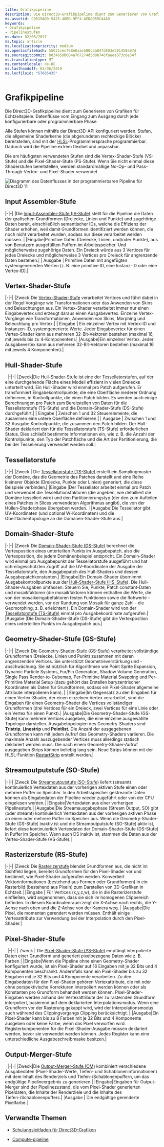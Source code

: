```yaml
---
title: Grafikpipeline
description: Die Direct3D-Grafikpipeline dient zum Generieren von Grafiken für Echtzeitspiele. Datenflüsse vom Eingang zum Ausgang durch jede konfigurierbare oder programmierbare Phase
ms.assetid: C9519AD0-5425-48BD-9FF4-AED8959CA4AD
keywords:
- Grafikpipeline
- Pipelinestufen
ms.date: 02/08/2017
ms.topic: article
ms.localizationpriority: medium
ms.openlocfilehash: 55621cec768e0aac680c3a84fd803e591459a97d
ms.sourcegitcommit: b034650b684a767274d5d88746faeea373c8e34f
ms.translationtype: MT
ms.contentlocale: de-DE
ms.lasthandoff: 03/06/2019
ms.locfileid: "57605435"
---
```

# <a name="graphics-pipeline"></a>Grafikpipeline


Die Direct3D-Grafikpipeline dient zum Generieren von Grafiken für Echtzeitspiele. Datenflüsse vom Eingang zum Ausgang durch jede konfigurierbare oder programmierbare Phase

Alle Stufen können mithilfe der Direct3D-API konfiguriert werden. Stufen, die allgemeine Shaderkerne (die abgerundeten rechteckige Blöcke) bereitstellen, sind mit der [HLSL](https://msdn.microsoft.com/library/windows/desktop/bb509561)-Programmiersprache programmierbar. Dadurch wird die Pipeline extrem flexibel und anpassbar.

Die am häufigsten verwendeten Stufen sind die Vertex-Shader-Stufe (VS-Stufe) und die Pixel-Shader-Stufe (PS-Stufe). Wenn Sie nicht einmal diese Shaderstufen bereitstellen, werden standardmäßige No-Op- und Pass-Through-Vertex- und Pixel-Shader verwendet.

![Diagramm des Datenflusses in der programmierbaren Pipeline für Direct3D 11](images/d3d11-pipeline-stages.jpg)

## <a name="input-assembler-stage"></a>Input Assembler-Stufe

|-|-| |Die [Input-Assembler-Stufe (IA-Stufe)](input-assembler-stage--ia-.md) stellt für die Pipeline die Daten der grafischen Grundformen (Dreiecke, Linien und Punkte) und zugehörige Daten bereit, einschließlich semantischer IDs, welche die Effizienz der Shader erhöhen, weil damit Grundformen identifiziert werden können, die noch nicht verarbeitet wurden, sodass nur diese verarbeitet werden müssen. | |Eingabe|Primitive Daten (Dreiecke, Linien, und/oder Punkte), aus von Benutzern ausgefüllten Puffern im Arbeitsspeicher. Und möglicherweise zugehörige Daten. Ein Dreieck würde aus 3 Vertices für jedes Dreiecke und möglicherweise 3 Vertices pro Dreieck für angrenzende Daten bestehen.| | Ausgabe | Primitive Daten mit angefügten systemgenerierten Werten (z. B. eine primitive ID, eine Instanz-ID oder eine Vertex-ID).|

## <a name="vertex-shader-stage"></a>Vertex-Shader-Stufe

|-|-| |Zweck|Die [Vertex-Shader-Stufe](vertex-shader-stage--vs-.md) verarbeitet Vertices und führt dabei in der Regel Vorgänge wie Transformationen oder das Anwenden von Skins und Beleuchtungen aus. Ein Vertex-Shader verarbeitet immer nur einen Eingabevertex und erzeugt daraus einen Ausgabevertex. Einzelne Vertex-Vorgänge wie Transformationen, Anwenden von Skins, Morphing und Beleuchtung pro Vertex.| | Eingabe | Ein einzelner Vertex mit Vertex-ID und Instanzen-ID, systemgenerierte Werte. Jeder Eingabevertex für einen Vertex-Shader kann aus mehreren 32-Bit-Vektoren bestehen (maximal 16, mit jeweils bis zu 4-Komponenten).| |Ausgabe|Ein einzelner Vertex. Jeder Ausgabevertex kann aus mehreren 32-Bit-Vektoren bestehen (maximal 16 mit jeweils 4 Komponenten).|
 
## <a name="hull-shader-stage"></a>Hull-Shader-Stufe
 
|-|-| |Zweck|Die [Hull-Shader-Stufe](hull-shader-stage--hs-.md) ist eine der Tessellatorstufen, auf der eine durchgehende Fläche eines Modell effizient in vielen Dreiecke unterteilt wird. Ein Hull-Shader wird einmal pro Patch aufgerufen. Er transformiert Eingabekontrollpunkte, die eine Oberfläche niederer Ordnung definieren, in Kontrollpunkte, die einen Patch bilden. Es werden auch einige Berechnungen pro Patch zum Bereitstellen von Daten für die Tessellatorstufe (TS-Stufe) und die Domain-Shader-Stufe (DS-Stufe) durchgeführt.| | Eingabe | Zwischen 1 und 32 Steuerelemente, die zusammen eine untere Oberfläche definieren.| | Ausgabe | Zwischen 1 und 32 Ausgabe Kontrollpunkte, die zusammen den Patch bilden. Der Hull-Shader deklariert den für die Tessellatorstufe (TS-Stufe) erforderlichen Status. Dies schließt bestimmte Informationen ein, wie z. B. die Anzahl der Kontrollpunkte, den Typ der Patchfläche und die Art der Partitionierung, die bei der Tesselierung verwendet werden soll.|

## <a name="tessellator-stage"></a>Tessellatorstufe

|-|-| |Zweck | Die [Tessellatorstufe (TS-Stufe)](tessellator-stage--ts-.md) erstellt ein Samplingmuster der Domäne, das die Geometrie des Patches darstellt und eine Reihe kleinerer Objekte (Dreiecke, Punkte oder Linien) generiert, die diese Beispiele verbinden.| |Eingabe |Der Tessellator arbeitet einmal pro Patch und verwendet die Tessellationsfaktoren (die angeben, wie detailliert die Domäne tesseliert wird) und den Partitionierungstyp (der den zum Aufteilen eines Patches in Slices verwendeten Algorithmus angibt), die von der Hüllen-Shaderphase übergeben werden. | |Ausgabe|Die Tessellator gibt UV-Koordinaten (und optional W-Koordinaten) und die Oberflächentopologie an die Domänen-Shader-Stufe aus.|

## <a name="domain-shader-stage"></a>Domain-Shader-Stufe

|-|-| |Zweck|Die [Domain-Shader-Stufe (DS-Stufe)](domain-shader-stage--ds-.md) berechnet die Vertexposition eines unterteilten Punkts im Ausgabepatch, also die Vertexposition, die jedem Domänenbeispiel entspricht. Ein Domain-Shader wird einmal pro Ausgabepunkt der Tessellatorstufe ausgeführt und hat schreibgeschützten Zugriff auf die UV-Koordinaten der Ausgabe der Tessellatorstufe, den Ausgabepatch des Hull-Shaders und dessen Ausgabepatchkonstanten.| |Eingabe|Ein Domain-Shader übernimmt Ausgabekontrollpunkte aus der [Hull-Shader-Stufe (HS-Stufe)](hull-shader-stage--hs-.md). Die Hull-Shader-Ausgaben umfassen: Steuern Sie, Punkte, Patch constant-Daten und mosaikfaktoren (die mosaikfaktoren können enthalten die Werte, die von der mosaikeingabefaktoren festen Funktionen sowie die Rohwerte - verwendet werden, vor der Rundung von Mosaik für ganze Zahl - die Geomorphing, z. B. erleichtert ). Ein Domain-Shader wird von der [Tessellatorstufe (TS-Stufe)](tessellator-stage--ts-.md) einmal pro Ausgabekoordinate aufgerufen.| |Ausgabe |Die Domain-Shader-Stufe (DS-Stufe) gibt die Vertexposition eines unterteilten Punkts im Ausgabepatch aus.|

## <a name="geometry-shader-stage"></a>Geometry-Shader-Stufe (GS-Stufe)

|-|-| |Zweck|Die [Geometry-Shader-Stufe (GS-Stufe)](geometry-shader-stage--gs-.md) verarbeitet vollständige Grundformen (Dreiecke, Linien und Punkt) zusammen mit deren angrenzenden Vertices. Sie unterstützt Geometrieverstärkung und -abschwächung. Sie ist nützlich für Algorithmen wie Point Sprite Expansion, Dynamic Particle Systems, Fur/Fin Generation, Shadow Volume Generation, Single Pass Render-to-Cubemap, Per-Primitive Material Swapping und Per-Primitive Material Setup (dazu gehört das Erstellen baryzentrischer Koordinaten als Daten für Grundformen, sodass ein Pixel-Shader allgemeine Attribute interpolieren kann). | | Eingabe|Im Gegensatz zu den Eingaben für einen Vertex-Shader, der einen einzelnen Vertex verarbeitet, sind die Eingaben für einen Geometry-Shader die Vertices vollständiger Grundformen (drei Vertices für ein Dreieck, zwei Vertices für eine Linie oder ein Vertex für einen Punkt).| |Ausgabe|Die Geometry-Shader-Stufe (GS-Stufe) kann mehrere Vertices ausgeben, die eine einzelne ausgewählte Topologie darstellen. Ausgabetopologien des Geometry-Shaders sind <strong>Tristrip</strong>, <strong>Linestrip</strong> und <strong>Pointlist</strong>. Die Anzahl der ausgegebenen Grundformen kann mit jedem Aufruf des Geometry-Shaders variieren. Die maximale Anzahl auszugebender Vertices muss allerdings statisch deklariert werden muss. Die nach einem Geometry-Shader-Aufruf ausgegeben Strips können beliebig lang sein. Neue Strips können mit der HLSL-Funktion [RestartStrip](https://msdn.microsoft.com/library/windows/desktop/bb509660) erstellt werden.|

## <a name="stream-output-stage"></a>Streamoutputstufe (SO-Stufe)

|-|-| |Zweck|Die [Streamoutputstufe (SO-Stufe)](stream-output-stage--so-.md) liefert (streamt) kontinuierlich Vertexdaten aus der vorherigen aktiven Stufe einen oder mehrere Puffer im Speicher. In den Arbeitsspeicher gestreamte Daten können als Eingabedaten der Pipeline wieder zugeführt oder von der CPU eingelesen werden.| |Eingabe|Vertexdaten aus einer vorherigen Pipelinestufe.| |Ausgabe|Die Streamausgabephase (Stream Output, SO) gibt (oder streamt) kontinuierlich Vertexdaten aus der vorherigen aktiven Phase an einen oder mehrere Puffer im Speicher aus. Wenn die Geometry-Shader-Stufe (GS-Stufe) inaktiv ist und die Streamoutputstufe (SO-Stufe) aktiv ist, liefert diese kontinuierlich Vertexdaten der Domain-Shader-Stufe (DS-Stufe) in Puffer im Speicher. Wenn auch DS inaktiv ist, stammen die Daten aus der Vertex-Shader-Stufe (VS-Stufe).|

## <a name="rasterizer-stage"></a>Rasterizerstufe (RS-Stufe)

|-|-| |Zweck|Die [Rasterizerstufe](rasterizer-stage--rs-.md) blendet Grundformen aus, die nicht im Sichtfeld liegen, bereitet Grundformen für den Pixel-Shader vor und bestimmt, wie Pixel-Shader aufgerufen werden. Konvertiert Vektorinformationen (bestehend aus Formen oder Grundformen) in ein Rasterbild (bestehend aus Pixeln) zum Darstellen von 3D-Grafiken in Echtzeit.| |Eingabe | Für Vertices (x,y,z,w), die in die Rasterizerstufe einfließen, wird angenommen, dass sie sich im homogenen Clipbereich befinden. In diesem Koordinatenraum zeigt die X-Achse nach rechts, die Y-Achse nach oben und die Z-Achse von der Kamera weg. | |Ausgabe|Die Pixel, die momentan gerendert werden müssen. Enthält einige Vertexattribute zur Verwendung bei der Interpolation durch den Pixel-Shader.|

## <a name="pixel-shader-stage"></a>Pixel-Shader-Stufe
 
|-|-| | Zweck | Die [Pixel-Shader-Stufe (PS-Stufe)](pixel-shader-stage--ps-.md) empfängt interpolierte Daten einer Grundform und generiert pixelbezogene Daten wie z. B. Farben.| |Eingabe|Wenn die Pipeline ohne einen Geometry-Shader konfiguriert wurde, ist ein Pixel-Shader auf 16 Eingaben mit je 32 Bits und 4 Komponenten beschränkt. Andernfalls kann ein Pixel-Shader bis zu 32 Eingaben mit je 32 Bits und 4 Komponente verarbeiten. Zu den Eingabedaten für den Pixel-Shader gehören Vertexattribute, die mit oder ohne perspektivische Korrekturen interpoliert werden können oder als Konstanten pro Grundform behandelt werden können. Pixel-Shader-Eingaben werden anhand der Vertexattribute der zu rasternden Grundform interpoliert, basierend auf dem deklarierten Interpolationsmodus. Wenn eine Grundform vor der Rasterung gekappt wird, wird der Interpolationsmodus auch während des Clippingvorgangs Clipping berücksichtigt. | |Ausgabe|Ein Pixel-Shader kann bis zu 8 Farben mit je 32 Bits und 4 Komponente ausgeben oder keine Farbe, wenn das Pixel verworfen wird. Registerkomponenten für die Pixel-Shader-Ausgabe müssen deklariert werden, bevor sie verwendet werden können. Jedes Register kann eine unterschiedliche Ausgabeschreibmaske besitzen.|

## <a name="output-merger-stage"></a>Output-Merger-Stufe
 
|-|-| |Zweck|Die [Output-Merger-Stufe (OM)](output-merger-stage--om-.md) kombiniert verschiedene Ausgabedaten (Pixel-Shader-Werte, Tiefen- und Schabloneninformationen) mit dem Inhalt des Renderziels und Tiefen-/Schablonenpuffern, um das endgültige Pipelineergebnis zu generieren.| |Eingabe|Eingaben für Output-Merger sind der Pipelinezustand, die vom Pixel-Shader generierten Pixeldaten, die Inhalte der Renderziele und die Inhalte des Tiefen-/Schablonenpuffers.| |Ausgabe | Die endgültige gerenderte Pixelfarbe.|

## <a name="related-topics"></a>Verwandte Themen

- [Schulungsleitfaden für Direct3D-Grafiken](index.md)

- [Compute-pipeline](compute-pipeline.md)
